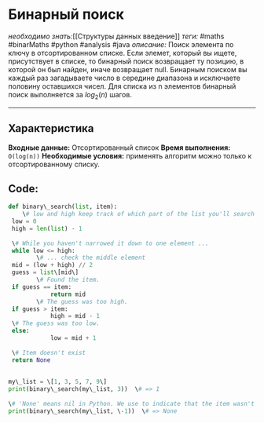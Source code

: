 # Бинарный поиск
*необходимо знать:*[[Структуры данных введение]]
*теги:* #maths #binarMaths #python #analysis #java
*описание:* Поиск элемента по ключу в отсортированном списке. Если элемет, который вы ищете, присутствует в списке, то бинарный поиск возвращает ту позицию, в которой он был найден, иначе возвращает null. Бинарным поиском вы каждый раз загадываете число в середине диапазона и исключаете половину оставшихся чисел. Для списка из n элементов бинарный поиск выполняется за $log_2(n)$ шагов.


---
## Характеристика
**Входные данные:** Отсортированный список
**Время выполнения:** `O(log(n))`
**Необходимые условия:** применять алгоритм можно только к отсортированному списку.

## Code:
```python
def binary\_search(list, item):  
    \# low and high keep track of which part of the list you'll search in.  
 low = 0  
 high = len(list) - 1  
  
 \# While you haven't narrowed it down to one element ...  
 while low <= high:  
        \# ... check the middle element  
 mid = (low + high) // 2  
 guess = list\[mid\]  
        \# Found the item.  
 if guess == item:  
            return mid  
        \# The guess was too high.  
 if guess > item:  
            high = mid - 1  
 \# The guess was too low.  
 else:  
            low = mid + 1  
  
 \# Item doesn't exist  
 return None  
  
  
my\_list = \[1, 3, 5, 7, 9\]  
print(binary\_search(my\_list, 3))  \# => 1  
  
\# 'None' means nil in Python. We use to indicate that the item wasn't found.  
print(binary\_search(my\_list, \-1))  \# => None
```